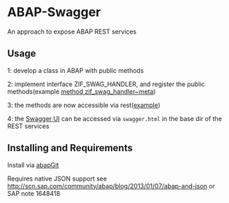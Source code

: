 # ABAP-Swagger

An approach to expose ABAP REST services

## Usage

1: develop a class in ABAP with public methods

2: implement interface ZIF_SWAG_HANDLER, and register the public methods(example [method zif_swag_handler~meta](https://github.com/larshp/ABAP-Swagger/blob/master/src/example/zcl_swag_example_handler.clas.abap))

3: the methods are now accessible via rest([example](https://github.com/larshp/ABAP-Swagger/blob/master/src/example/zcl_swag_example.clas.abap))

4: the [Swagger UI](http://swagger.io/swagger-ui/) can be accessed via `swagger.html` in the base dir of the REST services

## Installing and Requirements

Install via [abapGit](http://www.abapgit.org)

Requires native JSON support see http://scn.sap.com/community/abap/blog/2013/01/07/abap-and-json or SAP note 1648418


